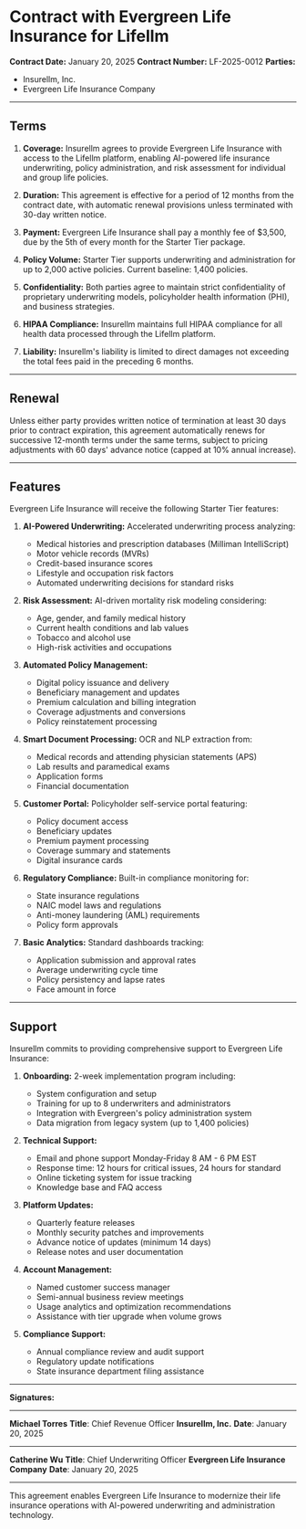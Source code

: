# Contract with Evergreen Life Insurance for Lifellm

**Contract Date:** January 20, 2025
**Contract Number:** LF-2025-0012
**Parties:**
- Insurellm, Inc.
- Evergreen Life Insurance Company

---

## Terms

1. **Coverage:** Insurellm agrees to provide Evergreen Life Insurance with access to the Lifellm platform, enabling AI-powered life insurance underwriting, policy administration, and risk assessment for individual and group life policies.

2. **Duration:** This agreement is effective for a period of 12 months from the contract date, with automatic renewal provisions unless terminated with 30-day written notice.

3. **Payment:** Evergreen Life Insurance shall pay a monthly fee of $3,500, due by the 5th of every month for the Starter Tier package.

4. **Policy Volume:** Starter Tier supports underwriting and administration for up to 2,000 active policies. Current baseline: 1,400 policies.

5. **Confidentiality:** Both parties agree to maintain strict confidentiality of proprietary underwriting models, policyholder health information (PHI), and business strategies.

6. **HIPAA Compliance:** Insurellm maintains full HIPAA compliance for all health data processed through the Lifellm platform.

7. **Liability:** Insurellm's liability is limited to direct damages not exceeding the total fees paid in the preceding 6 months.

---

## Renewal

Unless either party provides written notice of termination at least 30 days prior to contract expiration, this agreement automatically renews for successive 12-month terms under the same terms, subject to pricing adjustments with 60 days' advance notice (capped at 10% annual increase).

---

## Features

Evergreen Life Insurance will receive the following Starter Tier features:

1. **AI-Powered Underwriting:** Accelerated underwriting process analyzing:
   - Medical histories and prescription databases (Milliman IntelliScript)
   - Motor vehicle records (MVRs)
   - Credit-based insurance scores
   - Lifestyle and occupation risk factors
   - Automated underwriting decisions for standard risks

2. **Risk Assessment:** AI-driven mortality risk modeling considering:
   - Age, gender, and family medical history
   - Current health conditions and lab values
   - Tobacco and alcohol use
   - High-risk activities and occupations

3. **Automated Policy Management:**
   - Digital policy issuance and delivery
   - Beneficiary management and updates
   - Premium calculation and billing integration
   - Coverage adjustments and conversions
   - Policy reinstatement processing

4. **Smart Document Processing:** OCR and NLP extraction from:
   - Medical records and attending physician statements (APS)
   - Lab results and paramedical exams
   - Application forms
   - Financial documentation

5. **Customer Portal:** Policyholder self-service portal featuring:
   - Policy document access
   - Beneficiary updates
   - Premium payment processing
   - Coverage summary and statements
   - Digital insurance cards

6. **Regulatory Compliance:** Built-in compliance monitoring for:
   - State insurance regulations
   - NAIC model laws and regulations
   - Anti-money laundering (AML) requirements
   - Policy form approvals

7. **Basic Analytics:** Standard dashboards tracking:
   - Application submission and approval rates
   - Average underwriting cycle time
   - Policy persistency and lapse rates
   - Face amount in force

---

## Support

Insurellm commits to providing comprehensive support to Evergreen Life Insurance:

1. **Onboarding:** 2-week implementation program including:
   - System configuration and setup
   - Training for up to 8 underwriters and administrators
   - Integration with Evergreen's policy administration system
   - Data migration from legacy system (up to 1,400 policies)

2. **Technical Support:**
   - Email and phone support Monday-Friday 8 AM - 6 PM EST
   - Response time: 12 hours for critical issues, 24 hours for standard
   - Online ticketing system for issue tracking
   - Knowledge base and FAQ access

3. **Platform Updates:**
   - Quarterly feature releases
   - Monthly security patches and improvements
   - Advance notice of updates (minimum 14 days)
   - Release notes and user documentation

4. **Account Management:**
   - Named customer success manager
   - Semi-annual business review meetings
   - Usage analytics and optimization recommendations
   - Assistance with tier upgrade when volume grows

5. **Compliance Support:**
   - Annual compliance review and audit support
   - Regulatory update notifications
   - State insurance department filing assistance

---

**Signatures:**

_________________________________
**Michael Torres**
**Title**: Chief Revenue Officer
**Insurellm, Inc.**
**Date**: January 20, 2025

_________________________________
**Catherine Wu**
**Title**: Chief Underwriting Officer
**Evergreen Life Insurance Company**
**Date**: January 20, 2025

---

This agreement enables Evergreen Life Insurance to modernize their life insurance operations with AI-powered underwriting and administration technology.
